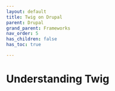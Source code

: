 ```yaml
---
layout: default
title: Twig on Drupal
parent: Drupal
grand_parent: Frameworks
nav_order: 5
has_children: false
has_toc: true

---
```


# Understanding Twig
